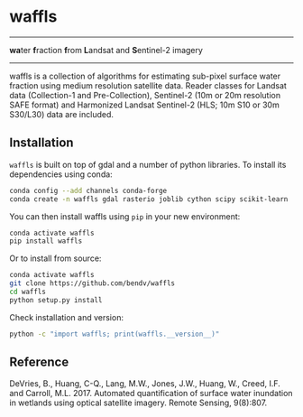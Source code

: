 # waffls
---------

**wa**ter **f**raction **f**rom **L**andsat and **S**entinel-2 imagery

----------------------------------------------------------------------------------------

waffls is a collection of algorithms for estimating sub-pixel surface water fraction using medium resolution satellite data. Reader classes for Landsat data (Collection-1 and Pre-Collection), Sentinel-2 (10m or 20m resolution SAFE format) and Harmonized Landsat Sentinel-2 (HLS; 10m S10 or 30m S30/L30) data are included.

## Installation

`waffls` is built on top of gdal and a number of python libraries. To install its dependencies using conda:

```bash
conda config --add channels conda-forge
conda create -n waffls gdal rasterio joblib cython scipy scikit-learn
```

You can then install waffls using `pip` in your new environment:

```bash
conda activate waffls
pip install waffls
```

Or to install from source:

```bash
conda activate waffls
git clone https://github.com/bendv/waffls
cd waffls
python setup.py install
```

Check installation and version:

```bash
python -c "import waffls; print(waffls.__version__)"
```

## Reference

DeVries, B., Huang, C-Q., Lang, M.W., Jones, J.W., Huang, W., Creed, I.F. and Carroll, M.L. 2017. Automated quantification of surface water inundation in wetlands using optical satellite imagery. Remote Sensing, 9(8):807.

